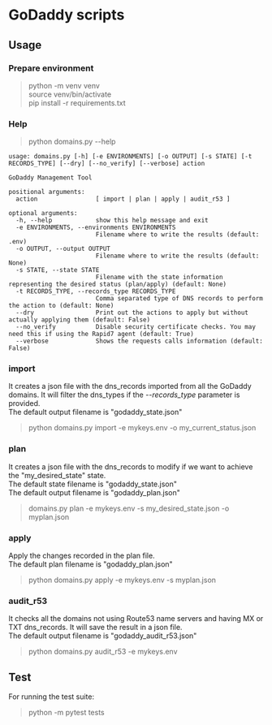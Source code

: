 # GoDaddy scripts 

## Usage

### Prepare environment
> python -m venv venv  
> source venv/bin/activate  
> pip install -r requirements.txt  

### Help
> python domains.py --help
```
usage: domains.py [-h] [-e ENVIRONMENTS] [-o OUTPUT] [-s STATE] [-t RECORDS_TYPE] [--dry] [--no_verify] [--verbose] action

GoDaddy Management Tool

positional arguments:
  action                [ import | plan | apply | audit_r53 ]

optional arguments:
  -h, --help            show this help message and exit
  -e ENVIRONMENTS, --environments ENVIRONMENTS
                        Filename where to write the results (default: .env)
  -o OUTPUT, --output OUTPUT
                        Filename where to write the results (default: None)
  -s STATE, --state STATE
                        Filename with the state information representing the desired status (plan/apply) (default: None)
  -t RECORDS_TYPE, --records_type RECORDS_TYPE
                        Comma separated type of DNS records to perform the action to (default: None)
  --dry                 Print out the actions to apply but without actually applying them (default: False)
  --no_verify           Disable security certificate checks. You may need this if using the Rapid7 agent (default: True)
  --verbose             Shows the requests calls information (default: False)
```

### import 
It creates a json file with the dns_records imported from all the GoDaddy domains. It will filter the dns_types if the *--records_type* parameter is provided.  
The default output filename is "godaddy_state.json"
> python domains.py import -e mykeys.env -o my_current_status.json

### plan
It creates a json file with the dns_records to modify if we want to achieve the "my_desired_state" state.  
The default state filename is "godaddy_state.json"  
The default output filename is "godaddy_plan.json"
> domains.py plan -e mykeys.env -s my_desired_state.json -o myplan.json 

### apply 
Apply the changes recorded in the plan file.  
The default plan filename is "godaddy_plan.json"
> python domains.py apply -e mykeys.env -s myplan.json

### audit_r53 
It checks all the domains not using Route53 name servers and having MX or TXT dns_records. It will save the result in a json file.  
The default output filename is "godaddy_audit_r53.json"

> python domains.py audit_r53 -e mykeys.env 

## Test
For running the test suite:
> python -m pytest tests


